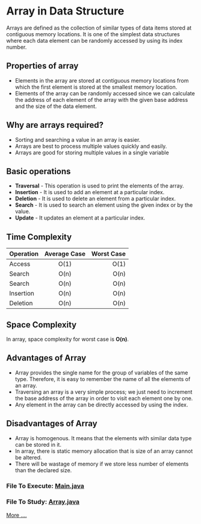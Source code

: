 # Array in Data Structure 
Arrays are defined as the collection of similar types of data items stored at contiguous memory locations. It is one of the simplest data structures where each data element can be randomly accessed by using its index number.

## Properties of array
- Elements in the array are stored at contiguous memory locations from which the first element is stored at the smallest memory location.
- Elements of the array can be randomly accessed since we can calculate the address of each element of the array with the given base address and the size of the data element.

## Why are arrays required?
- Sorting and searching a value in an array is easier.
- Arrays are best to process multiple values quickly and easily.
- Arrays are good for storing multiple values in a single variable

## Basic operations
- **Traversal** - This operation is used to print the elements of the array.
- **Insertion** - It is used to add an element at a particular index.
- **Deletion** - It is used to delete an element from a particular index.
- **Search** - It is used to search an element using the given index or by the value.
- **Update** - It updates an element at a particular index.

## Time Complexity
| Operation | Average Case |  Worst Case |
| :---      |   :----:     |     ----:   |
| Access    |   O(1)       |    O(1)     |
| Search 	  |   O(n) 	     |    O(n)     |
| Search 	  |   O(n) 	     |    O(n)     |
| Insertion |  	O(n) 	     |    O(n)     |
| Deletion  | 	O(n)       |   	O(n)     |

## Space Complexity
In array, space complexity for worst case is **O(n)**.

## Advantages of Array
- Array provides the single name for the group of variables of the same type. Therefore, it is easy to remember the name of all the elements of an array.
- Traversing an array is a very simple process; we just need to increment the base address of the array in order to visit each element one by one.
- Any element in the array can be directly accessed by using the index.

## Disadvantages of Array
- Array is homogenous. It means that the elements with similar data type can be stored in it.
- In array, there is static memory allocation that is size of an array cannot be altered.
- There will be wastage of memory if we store less number of elements than the declared size.


### File To Execute: [Main.java](https://github.com/BALAJI-PRO-001/data-structure-in-java/blob/main/array/Main.java)
### File To Study: [Array.java](https://github.com/BALAJI-PRO-001/data-structure-in-java/blob/main/array/Array.java)


[More ....](https://www.javatpoint.com/data-structure-array)